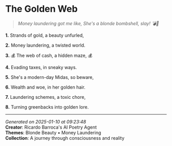 # The Golden Web

> *Money laundering got me like, She's a blonde bombshell, slay! 💣💫*

**1.** Strands of gold, a beauty unfurled,


**2.** Money laundering, a twisted world.


**3.** 💰 The web of cash, a hidden maze, 💰


**4.** Evading taxes, in sneaky ways.


**5.** She's a modern-day Midas, so beware,


**6.** Wealth and woe, in her golden hair.


**7.** Laundering schemes, a toxic chore,


**8.** Turning greenbacks into golden lore.



---

*Generated on 2025-01-10 at 09:23:48*  
**Creator**: Ricardo Barroca's AI Poetry Agent  
**Themes**: Blonde Beauty • Money Laundering  
**Collection**: A journey through consciousness and reality